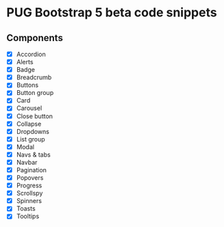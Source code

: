 # PUG Bootstrap 5 beta code snippets

## Components

- [x] Accordion
- [x] Alerts
- [x] Badge
- [x] Breadcrumb
- [x] Buttons
- [x] Button group
- [x] Card
- [x] Carousel
- [x] Close button
- [x] Collapse
- [x] Dropdowns
- [x] List group
- [x] Modal
- [x] Navs & tabs
- [x] Navbar
- [x] Pagination
- [x] Popovers
- [x] Progress
- [x] Scrollspy
- [x] Spinners
- [x] Toasts
- [x] Tooltips
